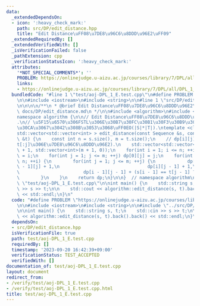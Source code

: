 ```yaml
---
data:
  _extendedDependsOn:
  - icon: ':heavy_check_mark:'
    path: src/DP/edit_distance.hpp
    title: "Edit Distance\uFF08\u7DE8\u96C6\u8DDD\u96E2\uFF09"
  _extendedRequiredBy: []
  _extendedVerifiedWith: []
  _isVerificationFailed: false
  _pathExtension: cpp
  _verificationStatusIcon: ':heavy_check_mark:'
  attributes:
    '*NOT_SPECIAL_COMMENTS*': ''
    PROBLEM: https://onlinejudge.u-aizu.ac.jp/courses/library/7/DPL/all/DPL_1_E
    links:
    - https://onlinejudge.u-aizu.ac.jp/courses/library/7/DPL/all/DPL_1_E
  bundledCode: "#line 1 \"test/aoj-DPL_1_E.test.cpp\"\n#define PROBLEM \"https://onlinejudge.u-aizu.ac.jp/courses/library/7/DPL/all/DPL_1_E\"\
    \n\n#include <iostream>\n#include <string>\n\n#line 1 \"src/DP/edit_distance.hpp\"\
    \n\n\n\n/**\n * @brief Edit Distance\uFF08\u7DE8\u96C6\u8DDD\u96E2\uFF09\n * @docs\
    \ docs/DP/edit_distance.md\n */\n\n#include <algorithm>\n#include <vector>\n\n\
    namespace algorithm {\n\n// Edit Distance\uFF08\u7DE8\u96C6\u8DDD\u96E2\uFF09\
    .\n// \u5F15\u6570\u306FSTL\u306E\u30B7\u30FC\u30B1\u30F3\u30B9\u30B3\u30F3\u30C6\
    \u30CA\u3067\u3042\u308B\u3053\u3068\uFF0EO(|S|*|T|).\ntemplate <class Sequence>\n\
    std::vector<std::vector<int> > edit_distance(const Sequence &s, const Sequence\
    \ &t) {\n    const int n = s.size(), m = t.size();\n    // dp[i][j]:=(s[:i]\u3068\
    t[:j]\u306E\u7DE8\u96C6\u8DDD\u96E2).\n    std::vector<std::vector<int> > dp(n\
    \ + 1, std::vector<int>(m + 1, 0));\n    for(int i = 1; i <= n; ++i) dp[i][0]\
    \ = i;\n    for(int j = 1; j <= m; ++j) dp[0][j] = j;\n    for(int i = 1; i <=\
    \ n; ++i) {\n        for(int j = 1; j <= m; ++j) {\n            dp[i][j] = std::min({dp[i\
    \ - 1][j] + 1,\n                                 dp[i][j - 1] + 1,\n         \
    \                        dp[i - 1][j - 1] + (s[i - 1] == t[j - 1] ? 0 : 1)});\n\
    \        }\n    }\n    return dp;\n}\n\n}  // namespace algorithm\n\n\n#line 7\
    \ \"test/aoj-DPL_1_E.test.cpp\"\n\nint main() {\n    std::string s, t;\n    std::cin\
    \ >> s >> t;\n\n    std::cout << algorithm::edit_distance(s, t).back().back()\
    \ << std::endl;\n}\n"
  code: "#define PROBLEM \"https://onlinejudge.u-aizu.ac.jp/courses/library/7/DPL/all/DPL_1_E\"\
    \n\n#include <iostream>\n#include <string>\n\n#include \"../src/DP/edit_distance.hpp\"\
    \n\nint main() {\n    std::string s, t;\n    std::cin >> s >> t;\n\n    std::cout\
    \ << algorithm::edit_distance(s, t).back().back() << std::endl;\n}\n"
  dependsOn:
  - src/DP/edit_distance.hpp
  isVerificationFile: true
  path: test/aoj-DPL_1_E.test.cpp
  requiredBy: []
  timestamp: '2023-09-20 16:42:39+09:00'
  verificationStatus: TEST_ACCEPTED
  verifiedWith: []
documentation_of: test/aoj-DPL_1_E.test.cpp
layout: document
redirect_from:
- /verify/test/aoj-DPL_1_E.test.cpp
- /verify/test/aoj-DPL_1_E.test.cpp.html
title: test/aoj-DPL_1_E.test.cpp
---
```

